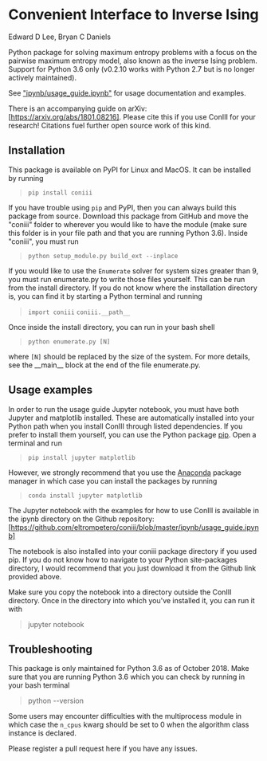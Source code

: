 # Convenient Interface to Inverse Ising
Edward D Lee, Bryan C Daniels

Python package for solving maximum entropy problems with a focus on the pairwise maximum entropy
model, also known as the inverse Ising problem. Support for Python 3.6 only (v0.2.10 works with
Python 2.7 but is no longer actively maintained).

See ["ipynb/usage_guide.ipynb"](https://github.com/eltrompetero/coniii/blob/master/ipynb/usage_guide.ipynb)
for usage documentation and examples.

There is an accompanying guide on arXiv: [https://arxiv.org/abs/1801.08216]. Please cite this if you
use ConIII for your research! Citations fuel further open source work of this kind.

## Installation
This package is available on PyPI for Linux and MacOS. It can be installed by running  
>`pip install coniii`

If you have trouble using `pip` and PyPI, then you can always build this package from source.
Download this package from GitHub and move the "coniii" folder to wherever you would like to have
the module (make sure this folder is in your file path and that you are running Python 3.6).  Inside
"coniii", you must run
> `python setup_module.py build_ext --inplace`

If you would like to use the `Enumerate` solver for system sizes greater than 9, you must run
enumerate.py to write those files yourself. This can be run from the install directory.  If you do
not know where the installation directory is, you can find it by starting a Python terminal and
running
> `import coniii` `coniii.__path__`

Once inside the install directory, you can run in your bash shell
>`python enumerate.py [N]` 

where `[N]` should be replaced by the size of the system. For more details, see the \_\_main\_\_ block
at the end of the file enumerate.py.

## Usage examples
In order to run the usage guide Jupyter notebook, you must have both Jupyter and matplotlib
installed. These are automatically installed into your Python path when you install ConIII through
listed dependencies. If you prefer to install them yourself, you can use the Python package
[pip](https://pypi.org/project/pip/). Open a terminal and run
>`pip install jupyter matplotlib`

However, we strongly recommend that you use the [Anaconda](https://www.anaconda.com/download/)
package manager in which case you can install the packages by running
>`conda install jupyter matplotlib`

The Jupyter notebook with the examples for how to use ConIII is available in the ipynb directory on
the Github repository: [https://github.com/eltrompetero/coniii/blob/master/ipynb/usage_guide.ipynb]

The notebook is also installed into your coniii package directory if you used pip. If you do not
know how to navigate to your Python site-packages directory, I would recommend that you just
download it from the Github link provided above.

Make sure you copy the notebook into a directory outside the ConIII directory. Once in the directory
into which you've installed it, you can run it with
> jupyter notebook

## Troubleshooting
This package is only maintained for Python 3.6 as of October 2018. Make sure that you are running
Python 3.6 which you can check by running in your bash terminal
> python --version

Some users may encounter difficulties with the multiprocess module in which case the `n_cpus` kwarg
should be set to 0 when the algorithm class instance is declared.

Please register a pull request here if you have any issues.
